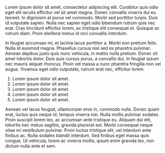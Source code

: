 Lorem ipsum dolor sit amet, consectetur adipiscing elit. Curabitur quis odio eget elit iaculis efficitur vel sit amet magna. Donec convallis viverra dui eu laoreet. In dignissim at purus vel commodo. Morbi sed porttitor turpis. Duis id vulputate sapien. Nulla nec sapien eget odio bibendum rutrum quis nec erat. Cras tincidunt efficitur lorem, ac tristique elit consequat et. Quisque ac rutrum diam. Proin eleifend metus id orci convallis interdum.

In feugiat accumsan mi, et lacinia lacus porttitor a. Morbi non pretium felis. Nulla id euismod magna. Phasellus cursus nisl sed ex pharetra pulvinar. Aenean dapibus justo quis nunc vehicula, in mattis nulla pretium. Donec sit amet lobortis dolor. Duis quis cursus purus, a convallis dui. In feugiat ipsum nec mauris aliquet rhoncus. Proin vel massa a nunc pharetra fringilla non vel augue. Vivamus eget odio vulputate, rutrum erat nec, efficitur lorem.

  1. Lorem ipsum dolor sit amet.
  2. Lorem ipsum dolor sit amet.
  3. Lorem ipsum dolor sit amet.
  4. Lorem ipsum dolor sit amet.
  5. Lorem ipsum dolor sit amet.

Aenean vel lacus feugiat, ullamcorper eros in, commodo nulla. Donec quam erat, luctus quis neque id, tempus viverra nisi. Nulla mollis pulvinar sodales. Proin suscipit lorem leo, ac accumsan ante tristique eu. Aliquam dui elit, lobortis nec metus sagittis, gravida placerat est. Morbi consequat neque vitae mi vestibulum pulvinar. Proin luctus tristique elit, vel interdum ante finibus ac. Nulla sodales blandit interdum. Sed finibus eget massa quis congue. Ut vehicula, lorem ac viverra mollis, ipsum enim gravida leo, non dictum nulla ante et sem.
